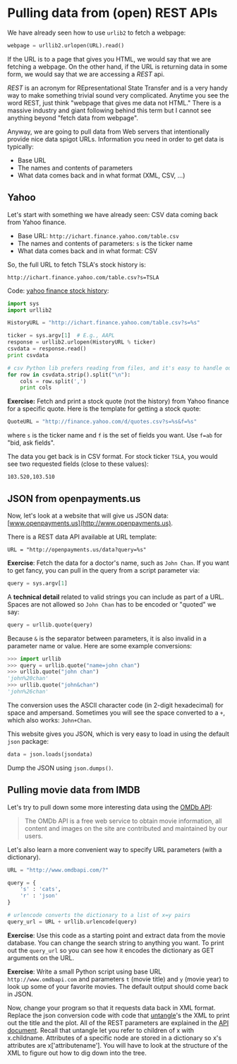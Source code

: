 # Pulling data from (open) REST APIs

We have already seen how to use `urlib2` to fetch a webpage:

```python
webpage = urllib2.urlopen(URL).read()
```

If the URL is to a page that gives you HTML, we would say that we are fetching a webpage. On the other hand, if the URL is returning data in some form, we would say that we are accessing a *REST* api.
 
*REST* is an acronym for REpresentational State Transfer and is a very handy way to make something trivial sound very complicated.  Anytime you see the word REST, just think "webpage that gives me data not HTML." There is a massive industry and giant following behind this term but I cannot see anything beyond "fetch data from webpage".

Anyway, we are going to pull data from Web servers that intentionally provide nice data spigot URLs. Information you need in order to get data is typically:

* Base URL
* The names and contents of parameters
* What data comes back and in what format (XML, CSV, ...)

## Yahoo

Let's start with something we have already seen: CSV data coming back from Yahoo finance.

* Base URL: `http://ichart.finance.yahoo.com/table.csv`
* The names and contents of parameters: `s` is the ticker name
* What data comes back and in what format: CSV

So, the full URL to fetch TSLA's stock history is:

```
http://ichart.finance.yahoo.com/table.csv?s=TSLA
```

Code: [yahoo finance stock history](notes/code/yahoo/history.py):

```python
import sys
import urllib2

HistoryURL = "http://ichart.finance.yahoo.com/table.csv?s=%s"

ticker = sys.argv[1]  # E.g., AAPL
response = urllib2.urlopen(HistoryURL % ticker)
csvdata = response.read()
print csvdata

# csv Python lib prefers reading from files, and it's easy to handle ourselves.
for row in csvdata.strip().split("\n"):
    cols = row.split(',')
    print cols
```

**Exercise:** Fetch and print a stock quote (not the history) from Yahoo finance for a specific quote. Here is the template for getting a stock quote:

```python
QuoteURL = "http://finance.yahoo.com/d/quotes.csv?s=%s&f=%s"
```

where `s` is the ticker name and `f` is the set of fields you want. Use `f=ab` for "bid, ask fields".

The data you get back is in CSV format. For stock ticker `TSLA`, you would see two requested fields (close to these values):

```
103.520,103.510
```

## JSON from openpayments.us

Now, let's look at a website that will give us JSON data: [www.openpayments.us](http://www.openpayments.us).
 
There is a REST data API available at URL template:

```
URL = "http://openpayments.us/data?query=%s"
```

**Exercise**: Fetch the data for a doctor's name, such as `John Chan`. If you want to get fancy, you can pull in the query from a script parameter via:

```python
query = sys.argv[1]
```

A **technical detail** related to valid strings you can include as part of a URL.  Spaces are not allowed so `John Chan` has to be encoded or "quoted" we say:

```python
query = urllib.quote(query)
```

Because `&` is the separator between parameters, it is also invalid in a parameter name or value. Here are some example conversions:

```python
>>> import urllib
>>> query = urllib.quote("name=john chan")
>>> urllib.quote("john chan")
'john%20chan'
>>> urllib.quote("john&chan")
'john%26chan'
```

The conversion uses the ASCII character code (in 2-digit hexadecimal) for space and ampersand. Sometimes you will see the space converted to a `+`, which also works: `John+Chan`.

This website gives you JSON, which is very easy to load in using the default `json` package:

```python
data = json.loads(jsondata)
```

Dump the JSON using `json.dumps()`.

## Pulling movie data from IMDB

Let's try to pull down some more interesting data using the [OMDb API](http://www.omdbapi.com/):

> The OMDb API is a free web service to obtain movie information, all content and images on the site are contributed and maintained by our users.

Let's also learn a more convenient way to specify URL parameters (with a dictionary).

```python
URL = "http://www.omdbapi.com/?"

query = {
	's' : 'cats',
	'r' : 'json'
}

# urlencode converts the dictionary to a list of x=y pairs
query_url = URL + urllib.urlencode(query)
```

**Exercise**: Use this code as a starting point and extract data from the movie database. You can change the search string to anything you want. To print out the `query_url` so you can see how it encodes the dictionary as GET arguments on the URL.

**Exercise**:  Write a small Python script using base URL `http://www.omdbapi.com` and parameters `t` (movie title) and `y` (movie year) to look up some of your favorite movies. The default output should come back in JSON. 

Now, change your program so that it requests data back in XML format. Replace the json conversion code with code that [untangle](https://untangle.readthedocs.io/en/latest/)'s the XML to print out the title and the plot. All of the REST parameters are explained in the [API document](http://www.omdbapi.com/).  Recall that untangle let you refer to children of x with x.childname. Attributes of a specific node are stored in a dictionary so x's attributes are x['attributename']. You will have to look at the structure of the XML to figure out how to dig down into the tree.